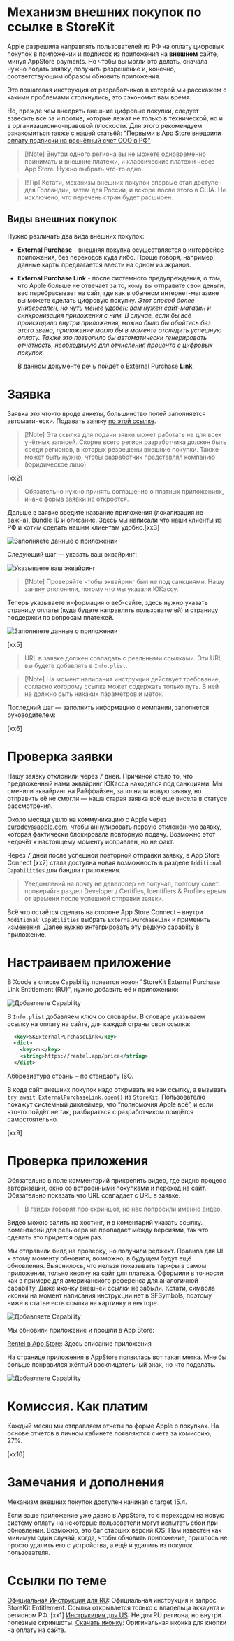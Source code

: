 # Механизм внешних покупок по ссылке в StoreKit

Apple разрешила направлять пользователей из РФ на оплату цифровых покупок в приложении и подписок из приложения на **внешнем** сайте, минуя AppStore payments. Но чтобы вы могли это делать, сначала нужно подать заявку, получить разрешение и, конечно, соответствующим образом обновить приложения.

Это пошаговая инструкция от разработчиков в которой мы расскажем с какими проблемами столкнулись, это сэкономит вам время.

Но, прежде чем внедрять внешние цифровые покупки, следует взвесить все за и против, которые лежат не только в технической, но и в организационно-правовой плоскости. Для этого рекомендуем ознакомиться также с нашей статьёй: ["Первыми в App Store внедрили оплату подписки на расчётный счет ООО в РФ"](https://vc.ru/u/rentel/1024516-pervymi-v-app-store-vnedrili-oplatu-podpiski-na-raschetnyy-schet-ooo-v-rf)


>[!Note] Внутри одного региона вы не можете одновременно принимать и внешние платежи, и классические платежи через App Store. Нужно выбрать что-то одно.

>[!Tip] Кстати, механизм внешних покупок впервые стал доступен для Голландии, затем для России, и вскоре после этого в США. Не исключено, что перечень стран будет расширен.

## Виды внешних покупок

Нужно различать два вида внешних покупок:
  
- **External Purchase** - внешняя покупка осуществляется в интерфейсе приложения, без переходов куда либо. Проще говоря, например, данные карты предлагается ввести на одном из экранов.
- **External Purchase Link** - после системного предупреждения, о том, что Apple больше не отвечает за то, кому вы отправите свои деньги, вас перебрасывает на сайт, где как в обычном интернет-магазине вы можете сделать цифровую покупку. *Этот способ более универсален, но чуть менее удобен: вам нужен сайт-магазин и синхронизация приложения с ним. В случае, если бы всё происходило внутри приложения, можно было бы обойтись без этого звена, приложение могло бы в моменте отследить успешную оплату. Также это позволило бы автоматически генерировать отчётность, необходимую для отчисления процента с цифровых покупок.*

  В данном документе речь пойдёт о External Purchase **Link**. 
# Заявка

Заявка это что-то вроде анкеты, большинство полей заполняется автоматически. Подавать заявку [по этой ссылке](https://developer.apple.com/contact/request/storekit-external-entitlement-ru).

>[!Note] Эта ссылка для подачи зявки может работать не для всех учётных записей. Скорее всего регион разработчика должен быть среди регионов, в которых резрешены внешние покупки. Также может быть нужно, чтобы разработчик представлял компанию (юридическое лицо) 

[xx2]

> Обязательно нужно принять соглашение о платных приложениях, иначе форма заявки не откроется.

Дальше в заявке введите название приложения (локализация не важна), Bundle ID и описание. Здесь мы написали что наши клиенты из РФ и хотим сделать нашим клиентам удобно.[xx3]

![Заполняете данные о приложении](https://cdn.sparrowcode.io/tutorials/storekit-external-purchase-link-entitlement-ru/request-app-info.jpg)

Следующий шаг — указать ваш эквайринг:

![Указываете ваш эквайринг](https://cdn.sparrowcode.io/tutorials/storekit-external-purchase-link-entitlement-ru/reqeust-payment-processing.jpg)

>[!Note] Проверяйте чтобы эквайринг был не под санкциями. Нашу заявку отклонили, потому что мы указали ЮКассу.

Теперь указываете информация о веб-сайте, здесь нужно указать страницу оплаты (куда будете направлять пользователей) и страницу поддержки по вопросам платежей.

![Заполняете данные о приложении](https://cdn.sparrowcode.io/tutorials/storekit-external-purchase-link-entitlement-ru/request-website-info.jpg)

[xx5]

> URL в заявке должен совпадать с реальными ссылками. Эти URL вы будете добавлять в `Info.plist`.

>[!Note] На момент написания инструкции действует требование, согласно которому ссылка может содержать только путь. В ней не должно быть никаких параметров и меток.

Последний шаг — заполнить информацию о компании, заполнется руководителем:

[xx6]

# Проверка заявки

Нашу заявку отклонили через 7 дней. Причиной стало то, что предложенный нами эквайринг ЮКасса находился под санкциями. Мы сменили эквайринг на Райффайзен, заполнили новую заявку, но отправить её не смогли — наша старая заявка всё еще висела в статусе рассмотрения.

Около месяца ушло на коммуникацию с Apple через eurodev@apple.com, чтобы аннулировать первую отклонённую заявку, которая фактически блокировала повторную подачу. Возможно этот недочёт к настоящему моменту исправлен, но не факт.

Через 7 дней после успешной повторной отправки заявку, в App Store Connect [xx7] стала доступна новая возможность в разделе `Additional Capabilities` для бандла приложения.

> Уведомлений на почту не девелопер не получал, поэтому совет: проверяйте раздел Developer / Certifies, Identifiers & Profiles время от времени после успешной отправки заявки.

Всё что остаётся сделать на стороне App Store Connect – внутри `Additional Capabilities` выбрать `ExternalPurchaseLink` и применить изменения. Далее нужно интегрировать эту редкую capabilty в приложение.  

# Настраиваем приложение

В Xcode в списке Capability появится новоя "StoreKit External Purchase Link Entitlement (RU)", нужно добавить её к приложению:

![Добавляете Capability](https://cdn.sparrowcode.io/tutorials/storekit-external-purchase-link-entitlement-ru/capability.jpg)

В `Info.plist` добавляем ключ со словарём. В словаре указываем ссылку на оплату на сайте, для каждой страны своя ссылка:

``` xml
  <key>SKExternalPurchaseLink</key>
  <dict>
    <key>ru</key>
    <string>https://rentel.app/price</string>
  </dict>
```

Аббревиатура  страны – по стандарту ISO.

В коде сайт внешних покупок надо открывать не как ссылку, а вызывать `try await ExternalPurchaseLink.open()` из `StoreKit`. Пользователю покажут системный диклеймер, что “полномочия Apple всё”, и если что-то пойдёт не так, разбираться с разработчиком придётся самостоятельно.

[xx9]

# Проверка приложения

Обязательно в поле комментарий прикрепить видео, где видно процесс авторизации, окно со встроенными покупками и переход на сайт. Обязательно показать что URL совпадает с URL в заявке.

> В гайдах говорят про скриншот, но нас попросили именно видео.

Видео можно залить на хостинг, и в коментарий указать ссылку. Коментарий для ревьюера не пропадает между версиями, так что сделать это придется один раз.

Мы отправили билд на проверку, но получили реджект. Правила для UI к этому моменту  обновили, возможно, в будущем будут ещё обновления. Выяснилось, что нельзя показывать тарифы в самом приложении, только кнопку на сайт для платежа. Оформили в точности как в примере для американского референса для аналогичной capability. Даже иконку внешней ссылки не забыли. Кстати, символа иконки на момент написания инструкции нет в SFSymbols, поэтому ниже в статье есть ссылка на картинку в векторе.

![Добавляете Capability](https://cdn.sparrowcode.io/tutorials/storekit-external-purchase-link-entitlement-ru/reject.jpg)

Мы обновили приложение и прошли в App Store:

[Rentel в App Store](https://apps.apple.com/app/id1632637156): Здесь описание приложения

На странице приложения в AppStore появилась вот такая метка. Мне бы больше понравился жёлтый восклицательный знак, но что поделать.

![Добавляете Capability](https://cdn.sparrowcode.io/tutorials/storekit-external-purchase-link-entitlement-ru/appstore-app-preview.jpg)

# Комиссия. Как платим

Каждый месяц мы отправляем отчеты по форме Apple о покупках. На основе отчетов в личном кабинете появляются счета за комиссию, 27%.

[xx10]

# Замечания и дополнения

Механизм внешних покупок доступен начиная с target 15.4.

Если ваше приложение уже давно в AppStore, то с переходом на новую систему оплату на некоторые пользователи могут испытать сбои при обновлении. Возможно, это баг старших версий iOS. Нам известен как минимум один случай, когда, чтобы обновить приложение, пришлось не просто удалить его с устройства, а ещё и удалить из покупок пользователя.
# Ссылки по теме

[Официальная Инструкция для RU](https://developer.apple.com/contact/request/storekit-external-entitlement-ru): Официальная инструкция и запрос StoreKit Entitlement. Ссылка открывается только с владельца аккаунта и регионом РФ. [xx1]
[Инструкиция для US](https://developer.apple.com/support/storekit-external-entitlement-us/): Не для RU региона, но внутри полезные скриншоты.
[Скачать иконку](https://developer.apple.com/support/downloads/Link-out-template.zip): Оригинальная иконка для кнопки на оплату на сайте.

